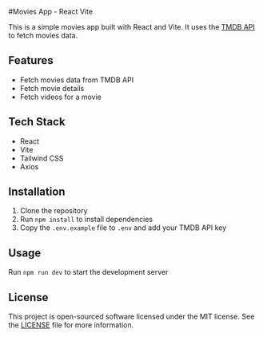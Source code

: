 #Movies App - React Vite

This is a simple movies app built with React and Vite. It uses the [TMDB API](https://www.themoviedb.org/documentation/api) to fetch movies data.

## Features

- Fetch movies data from TMDB API
- Fetch movie details
- Fetch videos for a movie

## Tech Stack
- React
- Vite
- Tailwind CSS
- Axios

## Installation

1. Clone the repository
2. Run `npm install` to install dependencies
3. Copy the `.env.example` file to `.env` and add your TMDB API key

## Usage
Run `npm run dev` to start the development server

## License
This project is open-sourced software licensed under the MIT license. See the [LICENSE](LICENSE) file for more information.
```